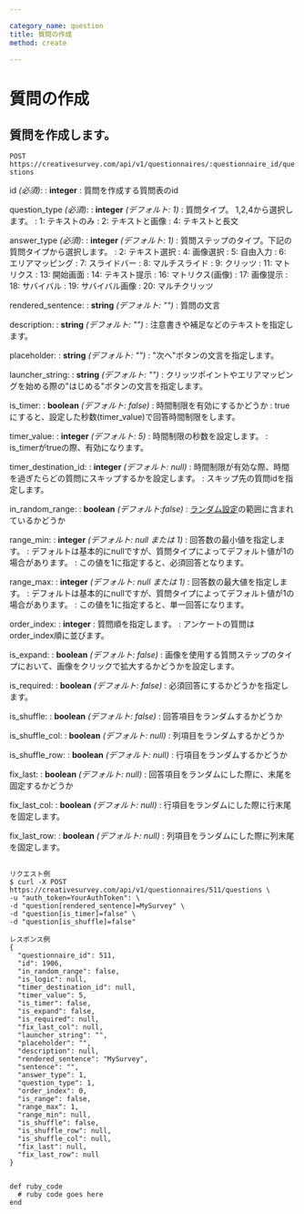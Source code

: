 ```yaml
---

category_name: question
title: 質問の作成
method: create

---
```


# 質問の作成

## 質問を作成します。

`POST https://creativesurvey.com/api/v1/questionnaires/:questionnaire_id/questions`

id _(必須)_:
: __integer__
: 質問を作成する質問表のid

question_type _(必須)_:
: __integer__ _(デフォルト: 1)_
: 質問タイプ。 1,2,4から選択します。
: 1: テキストのみ
: 2: テキストと画像
: 4: テキストと長文

answer_type _(必須)_:
: __integer__ _(デフォルト: 1)_
: 質問ステップのタイプ。下記の質問タイプから選択します。
: 2: テキスト選択
: 4: 画像選択
: 5: 自由入力
: 6: エリアマッピング
: 7: スライドバー
: 8: マルチスライド
: 9: クリッツ
: 11: マトリクス
: 13: 開始画面
: 14: テキスト提示
: 16: マトリクス(画像)
: 17: 画像提示
: 18: サバイバル
: 19: サバイバル画像
: 20: マルチクリッツ

rendered_sentence:
: __string__ _(デフォルト: "")_
: 質問の文言

description:
: __string__ _(デフォルト: "")_
: 注意書きや補足などのテキストを指定します。

placeholder:
: __string__ _(デフォルト: "")_
: "次へ"ボタンの文言を指定します。

launcher_string:
: __string__ _(デフォルト: "")_
: クリッツポイントやエリアマッピングを始める際の"はじめる"ボタンの文言を指定します。

is_timer:
: __boolean__ _(デフォルト: false)_
: 時間制限を有効にするかどうか
: trueにすると、設定した秒数(timer_value)で回答時間制限をします。

timer_value:
: __integer__ _(デフォルト: 5)_
: 時間制限の秒数を設定します。
: is_timerがtrueの際、有効になります。

timer_destination_id:
: __integer__ _(デフォルト: null)_
: 時間制限が有効な際、時間を過ぎたらどの質問にスキップするかを設定します。
: スキップ先の質問idを指定します。

in_random_range:
: __boolean__ _(デフォルト:false)_
: [ランダム設定](#randomizer)の範囲に含まれているかどうか

range_min:
: __integer__ _(デフォルト: null または 1)_
: 回答数の最小値を指定します。
: デフォルトは基本的にnullですが、質問タイプによってデフォルト値が1の場合があります。
: この値を1に指定すると、必須回答となります。

range_max:
: __integer__ _(デフォルト: null または 1)_
: 回答数の最大値を指定します。
: デフォルトは基本的にnullですが、質問タイプによってデフォルト値が1の場合があります。
: この値を1に指定すると、単一回答になります。

order_index:
: __integer__
: 質問順を指定します。
: アンケートの質問はorder_index順に並びます。

is_expand:
: __boolean__ _(デフォルト: false)_
: 画像を使用する質問ステップのタイプにおいて、画像をクリックで拡大するかどうかを設定します。

is_required:
: __boolean__ _(デフォルト: false)_
: 必須回答にするかどうかを指定します。

is_shuffle:
: __boolean__ _(デフォルト: false)_
: 回答項目をランダムするかどうか

is_shuffle_col:
: __boolean__ _(デフォルト: null)_
: 列項目をランダムするかどうか

is_shuffle_row:
: __boolean__ _(デフォルト: null)_
: 行項目をランダムするかどうか

fix_last:
: __boolean__ _(デフォルト: null)_
: 回答項目をランダムにした際に、末尾を固定するかどうか

fix_last_col:
: __boolean__ _(デフォルト: null)_
: 行項目をランダムにした際に行末尾を固定します。

fix_last_row:
: __boolean__ _(デフォルト: null)_
: 列項目をランダムにした際に列末尾を固定します。

~~~

リクエスト例
$ curl -X POST https://creativesurvey.com/api/v1/questionnaires/511/questions \
-u "auth_token=YourAuthToken": \
-d "question[rendered_sentence]=MySurvey" \
-d "question[is_timer]=false" \
-d "question[is_shuffle]=false"

レスポンス例
{
  "questionnaire_id": 511,
  "id": 1906,
  "in_random_range": false,
  "is_logic": null,
  "timer_destination_id": null,
  "timer_value": 5,
  "is_timer": false,
  "is_expand": false,
  "is_required": null,
  "fix_last_col": null,
  "launcher_string": "",
  "placeholder": "",
  "description": null,
  "rendered_sentence": "MySurvey",
  "sentence": "",
  "answer_type": 1,
  "question_type": 1,
  "order_index": 0,
  "is_range": false,
  "range_max": 1,
  "range_min": null,
  "is_shuffle": false,
  "is_shuffle_row": null,
  "is_shuffle_col": null,
  "fix_last": null,
  "fix_last_row": null
}


~~~

~~~
def ruby_code
  # ruby code goes here
end
~~~

